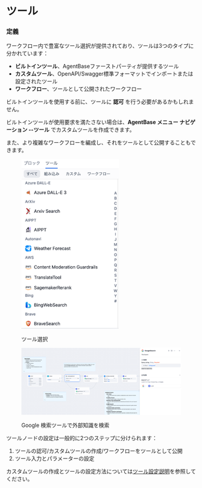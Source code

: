 # ツール

### 定義

ワークフロー内で豊富なツール選択が提供されており、ツールは3つのタイプに分かれています：

* **ビルトインツール**、AgentBaseファーストパーティが提供するツール
* **カスタムツール**、OpenAPI/Swagger標準フォーマットでインポートまたは設定されたツール
* **ワークフロー**、ツールとして公開されたワークフロー

ビルトインツールを使用する前に、ツールに **認可** を行う必要があるかもしれません。

ビルトインツールが使用要求を満たさない場合は、**AgentBase メニュー ナビゲーション --ツール** でカスタムツールを作成できます。

また、より複雑なワークフローを編成し、それをツールとして公開することもできます。

<figure><img src="../../../../img/jp-tool-list.png" alt="" width="258"><figcaption><p>ツール選択</p></figcaption></figure>

<figure><img src="../../../../img/jp-tool-google-search.png" alt=""><figcaption><p>Google 検索ツールで外部知識を検索</p></figcaption></figure>

ツールノードの設定は一般的に2つのステップに分けられます：

1. ツールの認可/カスタムツールの作成/ワークフローをツールとして公開
2. ツール入力とパラメーターの設定

カスタムツールの作成とツールの設定方法については[ツール設定説明](https://docs.agentbase.ai/v/ja-jp/guides/tools)を参照してください。